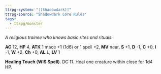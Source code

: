 ```yaml
---
ttrpg-system: "[[Shadowdark]]"
ttrpg-source: "Shadowdark Core Rules"
tags:
  - ttrpg/monster
---
```


_A religious trainee who knows basic rites and rituals._

**AC** 12, **HP** 4, **ATK** 1 mace +1 (1d6) or 1 spell +2, **MV** near, **S** +1, **D** -1, **C** +0, **I** -1, **W** +2, **Ch** +0, **AL** L, **LV** 1

**Healing Touch (WIS Spell)**. DC 11. Heal one creature within close for 1d4 HP.

